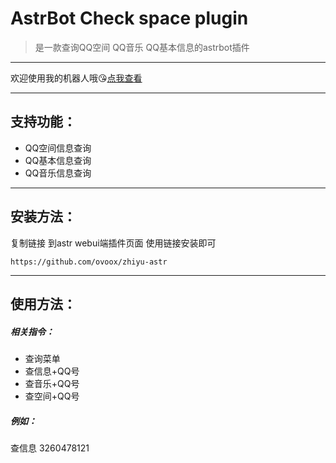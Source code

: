 # AstrBot Check space plugin

> 是一款查询QQ空间 QQ音乐 QQ基本信息的astrbot插件

---

欢迎使用我的机器人哦😘[点我查看](https://https://qun.qq.Com/qunpro/robot/qunshare?biz_type=1&robot_uin=3889263267)

---


## 支持功能：

- QQ空间信息查询
- QQ基本信息查询
- QQ音乐信息查询

---

## 安装方法：

复制链接 到astr webui端插件页面 使用链接安装即可

```
https://github.com/ovoox/zhiyu-astr
```

---

## 使用方法：

##### 相关指令：

* 查询菜单
* 查信息+QQ号
* 查音乐+QQ号
* 查空间+QQ号

##### 例如：

查信息 3260478121

